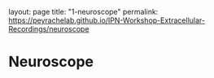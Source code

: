 layout: page
title: "1-neuroscope"
permalink: https://peyrachelab.github.io/IPN-Workshop-Extracellular-Recordings/neuroscope

# Neuroscope 
